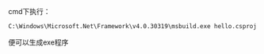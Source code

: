 cmd下执行：
``` bash
C:\Windows\Microsoft.Net\Framework\v4.0.30319\msbuild.exe hello.csproj
```
便可以生成exe程序
